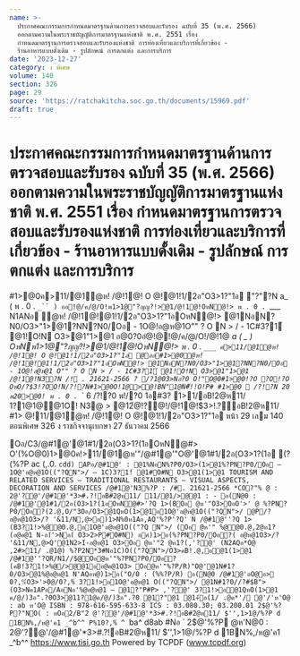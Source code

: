 ```yaml
---
name: >-
  ประกาศคณะกรรมการกำหนดมาตรฐานด้านการตรวจสอบและรับรอง ฉบับที่ 35 (พ.ศ. 2566)
  ออกตามความในพระราชบัญญัติการมาตรฐานแห่งชาติ พ.ศ. 2551 เรื่อง
  กำหนดมาตรฐานการตรวจสอบและรับรองแห่งชาติ การท่องเที่ยวและบริการที่เกี่ยวข้อง -
  ร้านอาหารแบบดั้งเดิม - รูปลักษณ์ การตกแต่ง และการบริการ
date: '2023-12-27'
category: ง พิเศษ
volume: 140
section: 326
page: 29
source: 'https://ratchakitcha.soc.go.th/documents/15969.pdf'
draft: true
---
```


# ประกาศคณะกรรมการกำหนดมาตรฐานด้านการตรวจสอบและรับรอง ฉบับที่ 35 (พ.ศ. 2566) ออกตามความในพระราชบัญญัติการมาตรฐานแห่งชาติ พ.ศ. 2551 เรื่อง กำหนดมาตรฐานการตรวจสอบและรับรองแห่งชาติ การท่องเที่ยวและบริการที่เกี่ยวข้อง - ร้านอาหารแบบดั้งเดิม - รูปลักษณ์ การตกแต่ง และการบริการ

#1>@0ค>11/@1ํ@ห! /@!1@! O @!@1!1/2อ"O3>1?"1อ "?"?N a_ ( พ . 0 . `_`` ) ออ!@/ค/@/O!พ1>1@"?ญญ?!>@1/@!1@!OหN@!> พ . 0 . `___ N1ANอ ํ@ห! /@!1@!@1!1/2อ"O3>1?"1อOหN@!> @1NอN?N0/O3>"1>@1?NN?N0/Oอ - 1O@!อ@ห@1O"" ? O N > / - 1C#3?1์ @1!O!N O3>@1"1>@1 อ@0?0อํ@!@!@/ค/@/O!/@!1@ _a ( _ ) OหNพ1>1@"?ญญ?!>@1/@!1@!OหN@!> พ . 0 . `___ ค>11/@1ํ@ห! /@!1@! O @!@1!1/2อ"O3>1?"1อ @ออ#1>@0ํ@ห! /@!1@!@1!1/2อ"O3>1?"1อOหN@!> @1NอN?N0/O3>"1>@1?NN?N0/Oอ - 1O@!อ@ห@1 O"" ? O N > / - 1C#3?1์ @1!O!N O3>@1"1>@1 /@!1@!N3?N /! . 21621-2566 ? /?1@03>Nอ?0 O!"O@0#1>@0!?O ?O!?O OหO/?$3!?OO!N/?!?N#1>@0O!1@>@!BN"1@N#็!!O!P# #1>@0  /?!?N 20 พ20>@0! พ . 0 . `_` 6 /?!?0 พ!/?0 1อ#3? 1>1/อB!2@ห11/ 1?1@1@@1O! N3@ > @12ํ@!?@!/@!1@!$3>!.?์อB!2@ห11/ #1> @!11/@1ํ@ห! /@!1@! O @!@1!1/2อ"O3>1?"1อ หน้า 29 เลม 140 ตอนพิเศษ 326 ง ราชกิจจานุเบกษา 27 ธันวาคม 2566

Oอ/C3/@#1@'@1#1/2อ(O3>1?(1อOหN@#> O'(%O@0)1>@0ค!>11/@1@ห'"/@#1@'"O@'@1#1/2อ(O3>1?(1อ (?(%?P ac (,.0. `cdd) APอ/@#1@' : @1%NอN%?P0/O3>(1>@1%?PN?P0/Oอ – 1O@'อ@ห@1O(("?QN">/ – 1C)3?1!์ @1#O#N O3>@1(1>@1 TOURISM AND RELATED SERVICES – TRADITIONAL RESTAURANTS – VISUAL ASPECTS, DECORATION AND SERVICES /@#1@'N3%?P : /#. 21621-2566 *CO?"% @ : 2@'?@'/@#1@'*3>#.?!์อB#2@ห11/ 11/@1/>@@1 : - อ(N@0 : /@#1@'@1#1/2อ(O3>1?(1อOหN@#>'?Q 1>(BOอ @ห'"O3>OอO'>' @ %?PN?P0/Oอ?(2.@,O/"3Oอ/O3>@1QหO(1>@1อ1O@'อ@ห@1O(("?QN">/ @P/? อ@ห@1O3>/? '&11/N,@>อ)1>N%0ห1Aอ,AQ'%?P'?Q' N /@#1@''?Q 1>(B3?1!>%@@0.@,อ1O@'อ@ห@1O(("?Q N">/ (Oอ @ห'" %@@0.@,2@ห1?(อ@ค@1 N-อ1์'>Nอ1์ O3>2>P#O#N) อค์)1>อ(%?PN?P0/Oอ?( อ@ห@1O3>/? '&11/N,@>Q'@1N2>1์-อ@ห@1 O3>Oอ @ห'"2 @ห1?(,'?@' (N2AQอ*O@ ,2#>11/ .@1@) %?P2N*3#Nอ1C)O(("?QN">/O3>คB!.@,อ@1(1>@1 /@#1@''?QR/N1//$@Oอ@ห'"%?PN?P0/Oอ?(คB!3?1!>%@/>@@1ออ@ค@1O3> Oอ@ห'"%?P/R)"O@'@1N#1?0/O3>@1%@อ@ห@1 N'AQอห@)1>อ("O/0 : (%%?P/R) อ(N@0 /@#1@'อO@อ> 0?,%์O3>'>0@/0?,%์ 3?1!>อ1O@'อ@ห@1 O(("?QN">/ @1N#1?0//?#$B">(O3>Nค1APอ/AอNอ'%@อ@ห@1 – @1?"P#P> ,'?@' 3?1!>อ@1QหO(1>@1 ค/@/)3อ".?0O3>@11?1@ค/@/)3อ".?0 @1?"@1 @1+ึอ(1/ .@ค*'/ @'/'ห'O@ : ab ห'O@ ISBN : 978-616-595-633-8 ICS : 03.080.30; 03.200.01 2$@'%?P?"NO( : หOอ2/B"2 @'?@'/@#1@'*3>#.?!์อB#2@ห11/ $'',1>1@/%?P d 1BN%,/ห@'ค1 _^b^^ P%10?,%์ ^ `ba^ d8ab #Nอ ` 2$@'%?P @ห'N@0 : 2@'?@'/@#1@'*3>#.?!์อB#2@ห11/ $'',1>1@/%?P d 1BN%,/ห@'ค1 _^b^^ https://www.tisi.go.th Powered by TCPDF (www.tcpdf.org)
